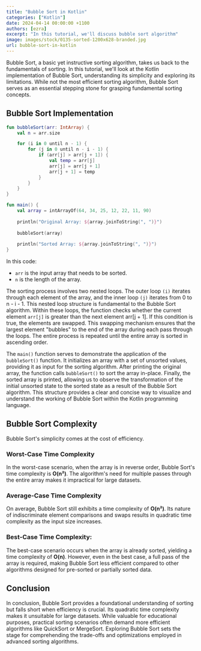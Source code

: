```yaml
---
title: "Bubble Sort in Kotlin"
categories: ["Kotlin"]
date: 2024-04-14 00:00:00 +1100 
authors: [ezra]
excerpt: "In this tutorial, we'll discuss bubble sort algorithm"
image: images/stock/0135-sorted-1200x628-branded.jpg
url: bubble-sort-in-kotlin
---
```



Bubble Sort, a basic yet instructive sorting algorithm, takes us back to the fundamentals of sorting. In this tutorial, we'll look at the Kotlin implementation of Bubble Sort, understanding its simplicity and exploring its limitations. While not the most efficient sorting algorithm, Bubble Sort serves as an essential stepping stone for grasping fundamental sorting concepts.

## Bubble Sort Implementation

```kotlin
fun bubbleSort(arr: IntArray) {
    val n = arr.size

    for (i in 0 until n - 1) {
        for (j in 0 until n - i - 1) {
            if (arr[j] > arr[j + 1]) {
                val temp = arr[j]
                arr[j] = arr[j + 1]
                arr[j + 1] = temp
            }
        }
    }
}

fun main() {
    val array = intArrayOf(64, 34, 25, 12, 22, 11, 90)
    
    println("Original Array: ${array.joinToString(", ")}")
    
    bubbleSort(array)
    
    println("Sorted Array: ${array.joinToString(", ")}")
}
```

In this code:
- `arr` is the input array that needs to be sorted.
- `n` is the length of the array.

The sorting process involves two nested loops. The outer loop `(i)` iterates through each element of the array, and the inner loop `(j)` iterates from 0 to n - i - 1. This nested loop structure is fundamental to the Bubble Sort algorithm. Within these loops, the function checks whether the current element `arr[j]` is greater than the next element arr[j + 1]. If this condition is true, the elements are swapped. This swapping mechanism ensures that the largest element "bubbles" to the end of the array during each pass through the loops. The entire process is repeated until the entire array is sorted in ascending order.

The `main()` function serves to demonstrate the application of the `bubbleSort()` function. It initializes an array with a set of unsorted values, providing it as input for the sorting algorithm. After printing the original array, the function calls `bubbleSort()` to sort the array in-place. Finally, the sorted array is printed, allowing us to observe the transformation of the initial unsorted state to the sorted state as a result of the Bubble Sort algorithm. This structure provides a clear and concise way to visualize and understand the working of Bubble Sort within the Kotlin programming language.

## Bubble Sort Complexity

Bubble Sort's simplicity comes at the cost of efficiency.

### Worst-Case Time Complexity

In the worst-case scenario, when the array is in reverse order, Bubble Sort's time complexity is **O(n²)**. The algorithm's need for multiple passes through the entire array makes it impractical for large datasets.

### Average-Case Time Complexity

On average, Bubble Sort still exhibits a time complexity of **O(n²)**. Its nature of indiscriminate element comparisons and swaps results in quadratic time complexity as the input size increases.

### Best-Case Time Complexity:

The best-case scenario occurs when the array is already sorted, yielding a time complexity of **O(n)**. However, even in the best case, a full pass of the array is required, making Bubble Sort less efficient compared to other algorithms designed for pre-sorted or partially sorted data.

## Conclusion

In conclusion, Bubble Sort provides a foundational understanding of sorting but falls short when efficiency is crucial. Its quadratic time complexity makes it unsuitable for large datasets. While valuable for educational purposes, practical sorting scenarios often demand more efficient algorithms like QuickSort or MergeSort. Exploring Bubble Sort sets the stage for comprehending the trade-offs and optimizations employed in advanced sorting algorithms.
